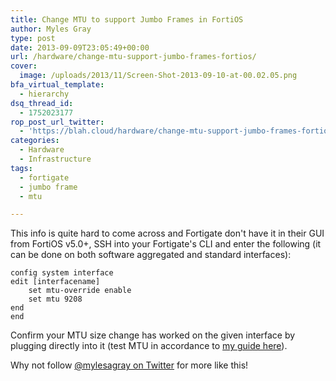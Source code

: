 ```yaml
---
title: Change MTU to support Jumbo Frames in FortiOS
author: Myles Gray
type: post
date: 2013-09-09T23:05:49+00:00
url: /hardware/change-mtu-support-jumbo-frames-fortios/
cover:
  image: /uploads/2013/11/Screen-Shot-2013-09-10-at-00.02.05.png
bfa_virtual_template:
  - hierarchy
dsq_thread_id:
  - 1752023177
rop_post_url_twitter:
  - 'https://blah.cloud/hardware/change-mtu-support-jumbo-frames-fortios/?utm_source=ReviveOldPost&utm_medium=social&utm_campaign=ReviveOldPost'
categories:
  - Hardware
  - Infrastructure
tags:
  - fortigate
  - jumbo frame
  - mtu

---
```

This info is quite hard to come across and Fortigate don't have it in their GUI from FortiOS v5.0+, SSH into your Fortigate's CLI and enter the following (it can be done on both software aggregated and standard interfaces):

    config system interface
    edit [interfacename]
        set mtu-override enable
        set mtu 9208
    end
    end
    

Confirm your MTU size change has worked on the given interface by plugging directly into it (test MTU in accordance to [my guide here][1]).

Why not follow [@mylesagray on Twitter][2] for more like this!

 [1]: /hardware/test-jumbo-frames-working/ "How to test if 9000 MTU/Jumbo Frames are working"
 [2]: https://twitter.com/mylesagray